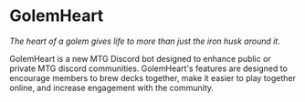 # GolemHeart

_The heart of a golem gives life to more than just the iron husk around it._

GolemHeart is a new MTG Discord bot designed to enhance public or private MTG discord communities. GolemHeart's features are designed to encourage members to brew decks together, make it easier to play together online, and increase engagement with the community.